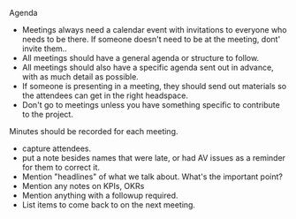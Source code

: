 
Agenda

  * Meetings always need a calendar event with invitations to everyone who needs to be there. If someone doesn't need to be at the meeting, dont' invite them..
  * All meetings should have a general agenda or structure to follow.
  * All meetings should also have a specific agenda sent out in advance, with as much detail as possible.
  * If someone is presenting in a meeting, they should send out materials so the attendees can get in the right headspace.
  * Don't go to meetings unless you have something specific to contribute to the project.

Minutes should be recorded for each meeting.

  * capture attendees.
  * put a note besides names that were late, or had AV issues as a reminder for them to correct it.
  * Mention "headlines" of what we talk about. What's the important point?
  * Mention any notes on KPIs, OKRs
  * Mention anything with a followup required.
  * List items to come back to on the next meeting.
